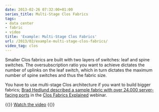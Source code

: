 ```yaml
---
date: 2013-02-26 07:32:00+01:00
series_title: Multi-Stage Clos Fabrics
tags:
- data center
- fabric
- video
title: 'Example: Multi-Stage Clos Fabrics'
url: /2013/02/example-multi-stage-clos-fabrics/
video_tag: clos
---
```

Smaller Clos fabrics are built with two layers of switches: leaf and spine switches. The oversubscription ratio you want to achieve dictates the number of uplinks on the leaf switch, which in turn dictates the maximum number of spine switches and thus the fabric size.

You have to use multi-stage Clos architecture if you want to build bigger fabrics; [Brad Hedlund described a sample fabric with over 24.000 server-facing ports](http://my.ipspace.net/bin/get/Clos/D3%20-%20Multi-Stage%20Clos%20Fabrics%20With%20Dell%20Force10%20Switches.mp4) in the [Clos Fabrics Explained](http://www.ipspace.net/Clos_fabrics_explained) webinar.

{{<jump>}}
[Watch the video](http://my.ipspace.net/bin/get/Clos/D3%20-%20Multi-Stage%20Clos%20Fabrics%20With%20Dell%20Force10%20Switches.mp4)
{{</jump>}}
